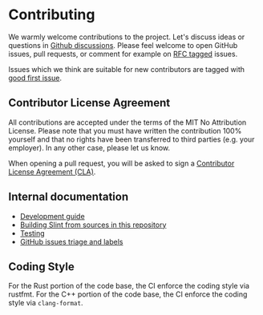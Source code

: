 <!-- Copyright © SixtyFPS GmbH <info@slint.dev> ; SPDX-License-Identifier: GPL-3.0-only OR LicenseRef-Slint-Royalty-free-2.0 OR LicenseRef-Slint-Software-3.0 -->

# Contributing

We warmly welcome contributions to the project. Let's discuss ideas or questions
in [Github discussions](https://github.com/slint-ui/slint/discussions).
Please feel welcome to open GitHub issues, pull requests, or comment for example
on [RFC tagged](https://github.com/slint-ui/slint/labels/rfc) issues.

Issues which we think are suitable for new contributors are tagged with
[good first issue](https://github.com/slint-ui/slint/labels/good%20first%20issue).

## Contributor License Agreement

All contributions are accepted under the terms of the MIT No Attribution License.
Please note that you must have written the contribution 100% yourself and that
no rights have been transferred to third parties (e.g. your employer).
In any other case, please let us know.

When opening a pull request, you will be asked to sign a
[Contributor License Agreement (CLA)](https://cla-assistant.io/slint-ui/slint).

## Internal documentation

 - [Development guide](docs/src/utils/_templates//development.md)
 - [Building Slint from sources in this repository](docs/src/utils/_templates/building.md)
 - [Testing](docs/src/utils/_templates//testing.md)
 - [GitHub issues triage and labels](docs/src/utils/_templates/triage.md)

## Coding Style

For the Rust portion of the code base, the CI enforce the coding style via rustfmt.
For the C++ portion of the code base, the CI enforce the coding style via `clang-format`.


